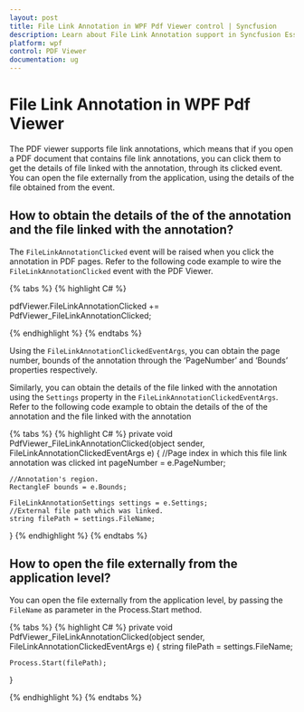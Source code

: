 ```yaml
---
layout: post
title: File Link Annotation in WPF Pdf Viewer control | Syncfusion
description: Learn about File Link Annotation support in Syncfusion Essential Studio WPF Pdf Viewer control, its elements and more.
platform: wpf
control: PDF Viewer
documentation: ug
---
```


# File Link Annotation in WPF Pdf Viewer

The PDF viewer supports file link annotations, which means that if you open a PDF document that contains file link annotations, you can click them to get the details of file linked with the annotation, through its clicked event. You can open the file externally from the application, using the details of the file obtained from the event.

## How to obtain the details of the of the annotation and the file linked with the annotation?

The `FileLinkAnnotationClicked` event will be raised when you click the annotation in PDF pages. Refer to the following code example to wire the `FileLinkAnnotationClicked` event with the PDF Viewer.

{% tabs %}
{% highlight C# %}

pdfViewer.FileLinkAnnotationClicked += PdfViewer_FileLinkAnnotationClicked;
	
{% endhighlight %}
{% endtabs %}

Using the `FileLinkAnnotationClickedEventArgs`, you can obtain the page number, bounds of the annotation through the ‘PageNumber’ and ‘Bounds’ properties respectively.

Similarly, you can obtain the details of the file linked with the annotation using the `Settings` property in the `FileLinkAnnotationClickedEventArgs`. Refer to the following code example to obtain the details of the of the annotation and the file linked with the annotation

{% tabs %}
{% highlight C# %}
private void PdfViewer_FileLinkAnnotationClicked(object sender, FileLinkAnnotationClickedEventArgs e)
{
    //Page index in which this file link annotation was clicked 
    int pageNumber = e.PageNumber;

    //Annotation's region.
    RectangleF bounds = e.Bounds;

    FileLinkAnnotationSettings settings = e.Settings;
    //External file path which was linked. 
    string filePath = settings.FileName;
}
{% endhighlight %}
{% endtabs %}

## How to open the file externally from the application level?

You can open the file externally from the application level, by passing the `FileName` as parameter in the Process.Start method.

{% tabs %}
{% highlight C# %}
private void PdfViewer_FileLinkAnnotationClicked(object sender, FileLinkAnnotationClickedEventArgs e)
{
    string filePath = settings.FileName;

    Process.Start(filePath);
}

{% endhighlight %}
{% endtabs %}
